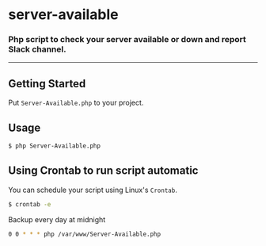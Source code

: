 # server-available
### Php script to check your server available or down and report Slack channel.

---

## Getting Started

Put `Server-Available.php` to your project.

## Usage

```sh
$ php Server-Available.php
```

## Using Crontab to run script automatic

You can schedule your script using Linux's `Crontab`.

```sh
$ crontab -e
```

Backup every day at midnight

```sh
0 0 * * * php /var/www/Server-Available.php
```
